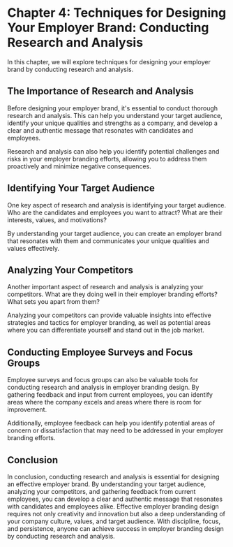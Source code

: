 Chapter 4: Techniques for Designing Your Employer Brand: Conducting Research and Analysis
=========================================================================================

In this chapter, we will explore techniques for designing your employer brand by conducting research and analysis.

The Importance of Research and Analysis
---------------------------------------

Before designing your employer brand, it's essential to conduct thorough research and analysis. This can help you understand your target audience, identify your unique qualities and strengths as a company, and develop a clear and authentic message that resonates with candidates and employees.

Research and analysis can also help you identify potential challenges and risks in your employer branding efforts, allowing you to address them proactively and minimize negative consequences.

Identifying Your Target Audience
--------------------------------

One key aspect of research and analysis is identifying your target audience. Who are the candidates and employees you want to attract? What are their interests, values, and motivations?

By understanding your target audience, you can create an employer brand that resonates with them and communicates your unique qualities and values effectively.

Analyzing Your Competitors
--------------------------

Another important aspect of research and analysis is analyzing your competitors. What are they doing well in their employer branding efforts? What sets you apart from them?

Analyzing your competitors can provide valuable insights into effective strategies and tactics for employer branding, as well as potential areas where you can differentiate yourself and stand out in the job market.

Conducting Employee Surveys and Focus Groups
--------------------------------------------

Employee surveys and focus groups can also be valuable tools for conducting research and analysis in employer branding design. By gathering feedback and input from current employees, you can identify areas where the company excels and areas where there is room for improvement.

Additionally, employee feedback can help you identify potential areas of concern or dissatisfaction that may need to be addressed in your employer branding efforts.

Conclusion
----------

In conclusion, conducting research and analysis is essential for designing an effective employer brand. By understanding your target audience, analyzing your competitors, and gathering feedback from current employees, you can develop a clear and authentic message that resonates with candidates and employees alike. Effective employer branding design requires not only creativity and innovation but also a deep understanding of your company culture, values, and target audience. With discipline, focus, and persistence, anyone can achieve success in employer branding design by conducting research and analysis.

